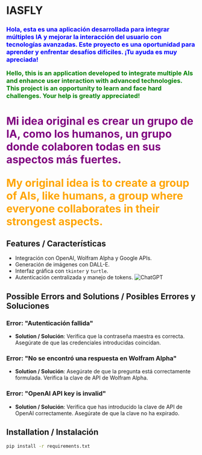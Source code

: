 # IASFLY

<h3>
<p style="color:blue;">
Hola, esta es una aplicación desarrollada para integrar múltiples IA y mejorar la interacción del usuario con tecnologías avanzadas. Este proyecto es una oportunidad para aprender y enfrentar desafíos difíciles. ¡Tu ayuda es muy apreciada!
</p>
<p style="color:green;">
Hello, this is an application developed to integrate multiple AIs and enhance user interaction with advanced technologies. This project is an opportunity to learn and face hard challenges. Your help is greatly appreciated!
</p>
</h3>

<h1>
<p style="color:purple;">
Mi idea original es crear un grupo de IA, como los humanos, un grupo donde colaboren todas en sus aspectos más fuertes.
</p>
<p style="color:orange;">
My original idea is to create a group of AIs, like humans, a group where everyone collaborates in their strongest aspects.
</p>
</h1>

## Features / Características

- Integración con OpenAI, Wolfram Alpha y Google APIs.
- Generación de imágenes con DALL-E.
- Interfaz gráfica con `tkinter` y `turtle`.
- Autenticación centralizada y manejo de tokens.
![ChatGPT](https://upload.wikimedia.org/wikipedia/commons/thumb/0/04/ChatGPT_logo.svg/1200px-ChatGPT_logo.svg.png)
## Possible Errors and Solutions / Posibles Errores y Soluciones

### Error: "Autenticación fallida"
- **Solution / Solución**: Verifica que la contraseña maestra es correcta. Asegúrate de que las credenciales introducidas coincidan.

### Error: "No se encontró una respuesta en Wolfram Alpha"
- **Solution / Solución**: Asegúrate de que la pregunta está correctamente formulada. Verifica la clave de API de Wolfram Alpha.

### Error: "OpenAI API key is invalid"
- **Solution / Solución**: Verifica que has introducido la clave de API de OpenAI correctamente. Asegúrate de que la clave no ha expirado.

## Installation / Instalación

```bash
pip install -r requirements.txt